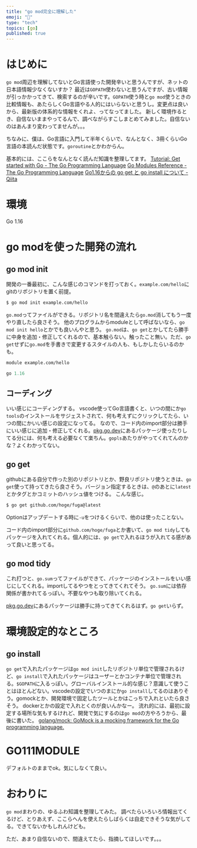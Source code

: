 ```yaml
---
title: "go mod完全に理解した"
emoji: "👻"
type: "tech"
topics: [go]
published: true
---
```


# はじめに
`go mod`周辺を理解してないとGo言語使った開発辛いと思うんですが、ネットの日本語情報少なくないすか？
最近は`GOPATH`使わないと思うんですが、古い情報が引っかかってきて、検索するのが辛いです。`GOPATH`使う時と`go mod`使うときの比較情報も、あたらしくGo言語やる人的にはいらないと思うし。変更点は良いから、最新版の体系的な情報をくれよ、ってなってました。
新しく環境作るとき、自信ないままやってるんで、調べながらすこしまとめてみました。自信ないのはあんまり変わってませんが。。。

ちなみに、僕は、Go言語に入門して半年くらいで、なんとなく、3冊くらいGo言語の本読んだ状態です。`goroutine`とかわからん。

基本的には、ここらをなんとなく読んだ知識を整理してます。
[Tutorial: Get started with Go - The Go Programming Language](https://golang.org/doc/tutorial/getting-started)
[Go Modules Reference - The Go Programming Language](https://golang.org/ref/mod)
[Go1.16からの go get と go install について - Qiita](https://qiita.com/eihigh/items/9fe52804610a8c4b7e41)

# 環境
Go 1.16

# go modを使った開発の流れ
## go mod init
開発の一番最初に、こんな感じのコマンドを打っておく。`example.com/hello`にgitのリポジトリを置く前提。
```zsh
$ go mod init example.com/hello
```

`go.mod`ってファイルができる。リポジトリ名を間違えたら`go.mod`消してもう一度やり直したら良さそう。
他のプログラムからmoduleとして呼ばないなら、`go mod init hello`とかでも良いんやと思う。
`go.mod`は、`go get`とかしてたら勝手に中身を追加・修正してくれるので、基本触らない。触ったこと無い。ただ、`go get`せずに`go.mod`を手書きで変更するスタイルの人も、もしかしたらいるのかも。

```mod
module example.com/hello

go 1.16
```

## コーディング
いい感じにコーディングする。
vscode使ってGo言語書くと、いつの間にか`go tools`のインストールをサジェストされて、何も考えずにクリックしてたら、いつの間にかいい感じの設定になってる。
なので、コード内のimport部分は勝手にいい感じに追加・修正してくれる。[pkg.go.dev](https://pkg.go.dev/)にあるパッケージ使ったりしてる分には、何も考える必要なくて楽ちん。`gopls`あたりがやってくれてんのかな？よくわかってない。

## go get
githubにある自分で作った別のリポジトリとか、野良リポジトリ使うときは、`go get`使って持ってきたら良さそう。バージョン指定するときは、`@`のあとに`latest`とかタグとかコミットのハッシュ値をつける。
こんな感じ。

```zsh
$ go get github.com/hoge/fuga@latest
```

Optionはアップデートする時に`-u`をつけるくらいで、他のは使ったことない。

コード内のimport部分に`github.com/hoge/fuga`とか書いて、`go mod tidy`してもパッケージを入れてくれる。個人的には、`go get`で入れるほうが入れてる感があって良いと思ってる。

## go mod tidy
これ打つと、`go.sum`ってファイルができて、パッケージのインストールをいい感じにしてくれる。importしてるやつをとってきてくれてそう。
`go.sum`には依存関係が書かれてるっぽい。不要なやつも取り除いてくれる。

[pkg.go.dev](https://pkg.go.dev/)にあるパッケージは勝手に持ってきてくれるはず。`go get`いらず。

# 環境設定的なところ
## go install
`go get`で入れたパッケージは`go mod init`したリポジトリ単位で管理されるけど、`go install`で入れたパッケージはユーザーとかコンテナ単位で管理される。`$GOPATH`に入るっぽい。グローバルインストール的な感じ？意識して使うことはほとんどない。vscodeの設定でいつのまにか`go install`してるのはありそう。gomockとか、開発環境で固定したツールとかはこっちで入れといたら良さそう。
dockerとかの設定で入れとくのが良いんかなー。
流れ的には、最初に設定する場所な気もするけれど、開発で気にするのは`go mod`の方やろうから、最後に書いた。
[golang/mock: GoMock is a mocking framework for the Go programming language.](https://github.com/golang/mock)

# GO111MODULE
デフォルトのままでok。気にしなくて良い。

# おわりに
`go mod`まわりの、ゆるふわ知識を整理してみた。
調べたらいろいろ情報出てくるけど、とりあえず、ここらへんを使えたらしばらくは自走できそうな気がしてる。できてないかもしれんけども。

ただ、あまり自信ないので、間違えてたら、指摘してほしいです。。。
